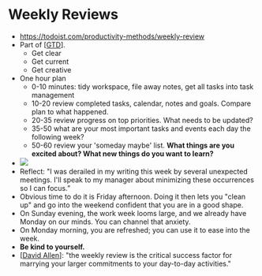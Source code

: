 # Weekly Reviews
- https://todoist.com/productivity-methods/weekly-review
- Part of [[GTD]].
    - Get clear
    - Get current
    - Get creative
- One hour plan
    - 0-10 minutes: tidy workspace, file away notes, get all tasks into task management
    - 10-20 review completed tasks, calendar, notes and goals. Compare plan to what happened.
    - 20-35 review progress on top priorities. What needs to be updated?
    - 35-50 what are your most important tasks and events each day the following week?
    - 50-60 review your 'someday maybe' list. **What things are you excited about? What new things do you want to learn?**
- ![](https://firebasestorage.googleapis.com/v0/b/firescript-577a2.appspot.com/o/imgs%2Fapp%2Fflancia%2FTKi3R4rHo6.png?alt=media&token=11b57d20-b300-469c-b39a-97af68069563)
- Reflect: "I was derailed in my writing this week by several unexpected meetings. I'll speak to my manager about minimizing these occurrences so I can focus.”
- Obvious time to do it is Friday afternoon. Doing it then lets you "clean up" and go into the weekend confident that you are in a good shape.
- On Sunday evening, the work week looms large, and we already have Monday on our minds. You can channel that anxiety.
- On Monday morning, you are refreshed; you can use it to ease into the week.
- **Be kind to yourself.**
- [[David Allen]]: "the weekly review is the critical success factor for marrying your larger commitments to your day-to-day activities."

[//begin]: # "Autogenerated link references for markdown compatibility"
[GTD]: gtd "Gtd"
[David Allen]: david-allen "David Allen"
[//end]: # "Autogenerated link references"